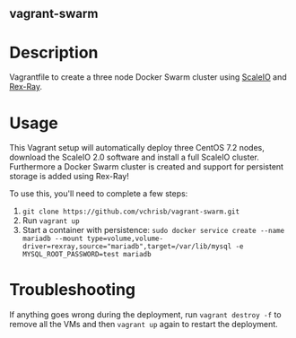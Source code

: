 vagrant-swarm
---------------

# Description

Vagrantfile to create a three node Docker Swarm cluster using [ScaleIO](https://www.emc.com/products-solutions/trial-software-download/scaleio.htm) and [Rex-Ray](https://github.com/emccode/rexray).

# Usage

This Vagrant setup will automatically deploy three CentOS 7.2 nodes, download the ScaleIO 2.0 software and install a full ScaleIO cluster.
Furthermore a Docker Swarm cluster is created and support for persistent storage is added using Rex-Ray!

To use this, you'll need to complete a few steps:

1. `git clone https://github.com/vchrisb/vagrant-swarm.git`
2. Run `vagrant up`
3. Start a container with persistence: `sudo docker service create --name mariadb --mount type=volume,volume-driver=rexray,source="mariadb",target=/var/lib/mysql -e MYSQL_ROOT_PASSWORD=test mariadb`

# Troubleshooting

If anything goes wrong during the deployment, run `vagrant destroy -f` to remove all the VMs and then `vagrant up` again to restart the deployment.
